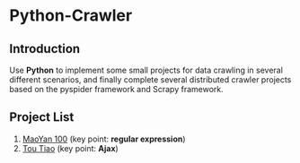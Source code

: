 # Python-Crawler
## Introduction
Use **Python** to implement some small projects for data crawling in several different scenarios, and finally complete several distributed crawler projects based on the pyspider framework and Scrapy framework.
## Project List
1. [MaoYan 100](./MaoYan%20100/README.md) (key point: **regular expression**)
2. [Tou Tiao](./TouTiao/README.md) (key point: **Ajax**)